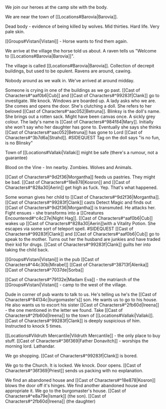 We join our heroes at the camp site with the body.

We are near the town of [[Locations#Barovia|Barovia]].

Dead body - evidence of being killed by wolves.
Mid thirties. Hard life. Very pale skin.

[[Groups#Vistani|Vistani]] - Horse wants to find them again.

We arrive at the village the horse told us about.
A raven tells us "Welcome to [[Locations#Barovia|Barovia]]".

The village is called [[Locations#Barovia|Barovia]]. Collection of decrepit buildings, but used to be opulent.
Ravens are around, cawing.

Nobody around as we walk in.
We've arrived at around midday.

Someone is crying in one of the buildings as we go past. [[Cast of Characters#^aaf0b6|Cub]] and [[Cast of Characters#^99283f|Clank]] go to investigate.
We knock.
Windows are boarded up.
A lady asks who we are.
She comes and opens the door.
She's clutching a doll.
She refers to her beloved [[Cast of Characters#^aac052|Betruna]].
Blinksy is the doll's name.
She brings out a rotten sack. Might have been canvas once. A sickly grey colour.
The lady's name is [[Cast of Characters#^984f84|Mary]].
Initially she won't say who her daughter has gone to.
Eventually she says she thinks [[Cast of Characters#^aac052|Betruna]] has gone to Lord [[Cast of Characters#^3b7d6a|Strahd]]. #SIDEQUEST 
Tag on the doll says "is no fun, is no Blinsky"

Town of [[Locations#Vallaki|Vallaki]] might be safe (there's a rumour, not a guarantee)

Blood on the Vine - Inn nearby.
Zombies.
Wolves and Animals.

[[Cast of Characters#^9d2f36|Morgantha]] feeds us pastries.
They might be bad.
[[Cast of Characters#^18e878|Kosron]] and [[Cast of Characters#^828a30|Aerin]] get high as fuck.
Yep. That's what happened.

Some woman gives her child to [[Cast of Characters#^9d2f36|Morgantha]].
[[Cast of Characters#^99283f|Clank]] casts Detect Magic and finds out [[Cast of Characters#^9d2f36|Morgantha]] is transmuted.
He attacks her.
Fight ensues - she transforms into a [[Creatures Encountered#^c4c27e|Night Hag]].
[[Cast of Characters#^aaf0b6|Cub]] wakes up [[Cast of Characters#^828a30|Aerin]]with a Vitality Potion.
She escapes via some sort of teleport spell. #SIDEQUEST 
[[Cast of Characters#^99283f|Clank]] and [[Cast of Characters#^aaf0b6|Cub]] go to speak to the mother. Turns out her the husband are
junkies and have traded their kid for drugs. [[Cast of Characters#^99283f|Clank]] guilts her into
taking the child back.

[[Groups#Vistani|Vistani]] in the pub
[[Cast of Characters#^44c30b|Mirabel]]
[[Cast of Characters#^38713f|Alenka]]
[[Cast of Characters#^7037de|Sorba]]

[[Cast of Characters#^79132e|Madam Eva]] - the matriarch of the [[Groups#Vistani|Vistani]] - camp to the west of the village.

Dude in corner of pub wants to talk to us.
He's telling us he's the [[Cast of Characters#^84134c|burgomaster's]] son.
He wants us to go to his house.
He also wants us to escort his sister [[Cast of Characters#^2fb60d|Ireena]] - the one mentioned in the letter we found.
Take [[Cast of Characters#^2fb60d|Ireena]] to the town of [[Locations#Vallaki|Vallaki]].
[[Cast of Characters#^99283f|Clank]] is deeply suspicious of him.
Instructed to knock 5 times.

[[Locations#Vildruth Mercantile|Vildruth Mercantile]] - the only place to buy stuff.
[[Cast of Characters#^36f369|Father Donavitch]] - worships the morning lord. Lathandar.

We go shopping. [[Cast of Characters#^99283f|Clank]] is bored.

We go to the Church.
It is locked.
We knock.
Door opens.
[[Cast of Characters#^36f369|Priest]] sends us packing with no explanation.

We find an abandoned house and [[Cast of Characters#^18e878|Kosron]] blows the door off it's hinges.
We find another abandoned house and appropriate it.
We go to the burgomaster's house.
[[Cast of Characters#^e8a79e|Ismark]] (the son).
[[Cast of Characters#^2fb60d|Ireena]] (the daughter)

